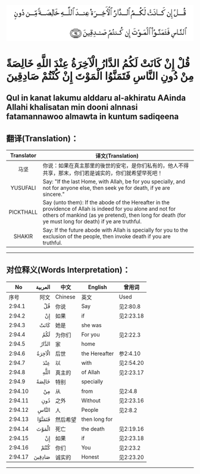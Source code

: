 ![002:094](images/002_094.gif)

#  قُلْ إِنْ كَانَتْ لَكُمُ الدَّارُ الْآخِرَةُ عِنْدَ اللَّهِ خَالِصَةً مِنْ دُونِ النَّاسِ فَتَمَنَّوُا الْمَوْتَ إِنْ كُنْتُمْ صَادِقِينَ 

## Qul in kanat lakumu alddaru al-akhiratu AAinda Allahi khalisatan min dooni alnnasi fatamannawoo almawta in kuntum sadiqeena

## 翻译(Translation)：

| Translator | 译文(Translation)                                            |
| :--------: | ------------------------------------------------------------ |
|    马坚    | 你说：如果在真主那里的後世的安宅，是你们私有的，他人不得共享，那末，你们若是诚实的，你们就希望早死吧！ |
|  YUSUFALI  | Say: "If the last Home, with Allah, be for you specially, and not for anyone else, then seek ye for death, if ye are sincere." |
| PICKTHALL  | Say (unto them): If the abode of the Hereafter in the providence of Allah is indeed for you alone and not for others of mankind (as ye pretend), then long for death (for ye must long for death) if ye are truthful. |
|   SHAKIR   | Say: If the future abode with Allah is specially for you to the exclusion of the people, then invoke death if you are truthful. |

---

## 对位释义(Words Interpretation)：

| No      | العربية | 中文     | English       | 曾用词    |
| ------- | ------: | -------- | ------------- | --------- |
| 序号    |    阿文 | Chinese  | 英文          | Used      |
| 2:94.1  |      قُلْ | 你说     | Say           | 见2:80.8  |
| 2:94.2  |      إِنْ | 如果     | if            | 见2:23.18 |
| 2:94.3  |    كَانَتْ | 她是     | she was       |           |
| 2:94.4  |     لَكُمُ | 为你们   | For you       | 见2:22.3  |
| 2:94.5  |   الدَّارُ | 家       | home          |           |
| 2:94.6  |  الْآخِرَةُ | 后世     | the Hereafter | 参2:4.10  |
| 2:94.7  |     عِنْدَ | 以       | with          | 见2:54.20 |
| 2:94.8  |    اللَّهِ | 真主的   | of Allah      | 见2:23.17 |
| 2:94.9  |   خَالِصَةً | 特别     | specially     |           |
| 2:94.10 |      مِنْ | 从       | from          | 见2:4.8   |
| 2:94.11 |     دُونِ | 之外     | Without       | 见2:23.16 |
| 2:94.12 |   النَّاسِ | 人       | People        | 见2:8.2   |
| 2:94.13 |  فَتَمَنَّوُا | 然后希望 | then long for |           |
| 2:94.14 |   الْمَوْتَ | 死亡     | the death     | 见2:19.16 |
| 2:94.15 |      إِنْ | 如果     | if            | 见2:23.18 |
| 2:94.16 |    كُنْتُمْ | 你们     | You           | 见2:23.2  |
| 2:94.17 |  صَادِقِينَ | 诚实的   | Honest        | 见2:23.20 |

---
